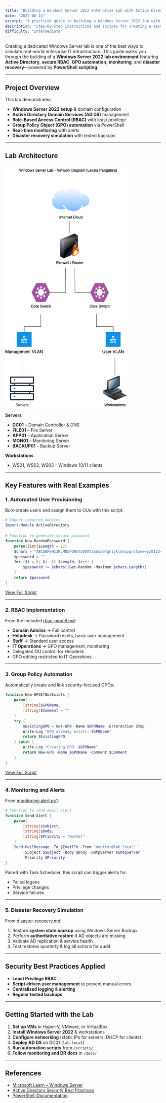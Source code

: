 ```yaml
---
title: "Building a Windows Server 2022 Enterprise Lab with Active Directory, Secure Administration, and Automation"
date: "2025-08-13"
excerpt: "A practical guide to building a Windows Server 2022 lab with AD, RBAC, GPO automation, monitoring, and disaster recovery—powered by PowerShell scripting."
description: "Step-by-step instructions and scripts for creating a secure, automated Windows Server 2022 lab environment for enterprise IT simulation."
difficulty: "Intermediate"
---
```


Creating a dedicated Windows Server lab is one of the best ways to simulate real-world enterprise IT infrastructure. This guide walks you through the building of a **Windows Server 2022 lab environment** featuring **Active Directory**, **secure RBAC**, **GPO automation**, **monitoring**, and **disaster recovery**—powered by **PowerShell scripting**.

---

## Project Overview

This lab demonstrates:

- **Windows Server 2022 setup** & domain configuration  
- **Active Directory Domain Services (AD DS)** management  
- **Role-Based Access Control (RBAC)** with least privilege  
- **Group Policy Object (GPO) automation** via PowerShell  
- **Real-time monitoring** with alerts  
- **Disaster recovery simulation** with tested backups  

---

## Lab Architecture

![Lab Architecture Diagram](https://github.com/letisiapangataa/windows-server-lab/raw/main/architecture/lab-diagram.png)  

**Servers**  
- **DC01** – Domain Controller & DNS  
- **FILE01** – File Server  
- **APP01** – Application Server  
- **MON01** – Monitoring Server  
- **BACKUP01** – Backup Server  

**Workstations**  
- WS01, WS02, WS03 – Windows 10/11 clients  

---

## Key Features with Real Examples

### 1. Automated User Provisioning
Bulk-create users and assign them to OUs with this script:

```powershell
# Import required modules
Import-Module ActiveDirectory

# Function to generate secure password
function New-RandomPassword {
    param([int]$Length = 12)
    $chars = "ABCDEFGHIJKLMNOPQRSTUVWXYZabcdefghijklmnopqrstuvwxyz0123456789!@#$%^&*"
    $password = ""
    for ($i = 0; $i -lt $Length; $i++) {
        $password += $chars[(Get-Random -Maximum $chars.Length)]
    }
    return $password
}
```
[View Full Script](https://github.com/letisiapangataa/windows-server-lab/blob/main/scripts/user-provisioning.ps1)  

---

### 2. RBAC Implementation
From the included [rbac-model.md](https://github.com/letisiapangataa/windows-server-lab/blob/main/docs/rbac-model.md):

- **Domain Admins** → Full control  
- **Helpdesk** → Password resets, basic user management  
- **Staff** → Standard user access  
- **IT Operations** → GPO management, monitoring  
- Delegated OU control for Helpdesk  
- GPO editing restricted to IT Operations  

---

### 3. Group Policy Automation
Automatically create and link security-focused GPOs:

```powershell
function New-GPOIfNotExists {
    param(
        [string]$GPOName,
        [string]$Comment = ""
    )
    try {
        $ExistingGPO = Get-GPO -Name $GPOName -ErrorAction Stop
        Write-Log "GPO already exists: $GPOName"
        return $ExistingGPO
    } catch {
        Write-Log "Creating GPO: $GPOName"
        return New-GPO -Name $GPOName -Comment $Comment
    }
}
```
[View Full Script](https://github.com/letisiapangataa/windows-server-lab/blob/main/scripts/gpo-automation.ps1)  

---

### 4. Monitoring and Alerts
From [monitoring-alert.ps1](https://github.com/letisiapangataa/windows-server-lab/blob/main/scripts/monitoring-alert.ps1):

```powershell
# Function to send email alert
function Send-Alert {
    param(
        [string]$Subject,
        [string]$Body,
        [string]$Priority = "Normal"
    )
    Send-MailMessage -To $EmailTo -From "monitor@lab.local" `
        -Subject $Subject -Body $Body -SmtpServer $SmtpServer `
        -Priority $Priority
}
```

Paired with Task Scheduler, this script can trigger alerts for:  
- Failed logons  
- Privilege changes  
- Service failures  

---

### 5. Disaster Recovery Simulation
From [disaster-recovery.md](https://github.com/letisiapangataa/windows-server-lab/blob/main/docs/disaster-recovery.md):

1. Restore **system state backup** using Windows Server Backup.  
2. Perform **authoritative restore** if AD objects are missing.  
3. Validate AD replication & service health.  
4. Test restores quarterly & log all actions for audit.

---

## Security Best Practices Applied

- **Least Privilege RBAC**  
- **Script-driven user management** to prevent manual errors  
- **Centralised logging** & **alerting**  
- **Regular tested backups**  

---

## Getting Started with the Lab

1. **Set up VMs** in Hyper-V, VMware, or VirtualBox  
2. **Install Windows Server 2022** & workstations  
3. **Configure networking** (static IPs for servers, DHCP for clients)  
4. **Deploy AD DS** on DC01 (`lab.local`)  
5. **Run automation scripts** from `/scripts/`  
6. **Follow monitoring and DR docs** in `/docs/`  

---

## References

- [Microsoft Learn – Windows Server](https://learn.microsoft.com/windows-server)  
- [Active Directory Security Best Practices](https://learn.microsoft.com/windows-server/identity/ad-ds/plan/security-best-practices)  
- [PowerShell Documentation](https://learn.microsoft.com/powershell/)  
